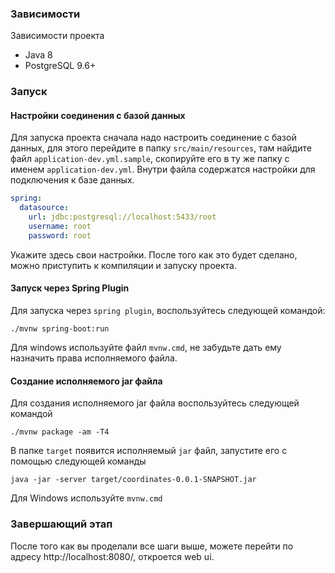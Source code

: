 ### Зависимости

Зависимости проекта

 - Java 8
 - PostgreSQL 9.6+

### Запуск

#### Настройки соединения с базой данных

Для запуска проекта сначала надо настроить соединение с базой
данных, для этого перейдите в папку `src/main/resources`, там найдите файл `application-dev.yml.sample`, 
скопируйте его в ту же папку с именем `application-dev.yml`. Внутри файла содержатся настройки для подключения 
к базе данных.

```yaml
spring:
  datasource:
    url: jdbc:postgresql://localhost:5433/root
    username: root
    password: root
```

Укажите здесь свои настройки. После того как это будет сделано,
можно приступить к компиляции и запуску проекта.

#### Запуск через Spring Plugin

Для запуска через `spring plugin`, воспользуйтесь следующей командой:

`./mvnw spring-boot:run`

Для windows используйте файл `mvnw.cmd`, не забудьте дать ему назначить права исполняемого файла.

#### Создание исполняемого jar файла

Для создания исполняемого jar файла воспользуйтесь следующей
командой

`./mvnw package -am -T4`

В папке `target` появится исполняемый `jar` файл, запустите его с помощью следующей
команды

`java -jar -server target/coordinates-0.0.1-SNAPSHOT.jar`

Для Windows используйте `mvnw.cmd`

### Завершающий этап

После того как вы проделали все шаги выше, можете перейти по адресу http://localhost:8080/, откроется web ui.